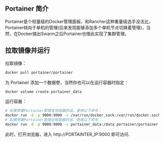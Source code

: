 ## Portainer 简介

Portainer是个轻量级的Docker管理面板，和Rancher这种重量级选手没法比，Portainer倾向于单机的管理(后来发现能够添加多个单机节点切换着管理)，当然，在Docker搞出Swarm之后Portainer也借此实现了集群管理。

## 拉取镜像并运行

拉取镜像：

```bash
docker pull portainer/portainer
```

为 Portainer 添加一个数据卷，当然你也可以在运行容器时指定：

```bash
docker volume create portainer_data
```

运行容器：

```bash
# 如果想要Portainer管理本地容器的话，使用以下命令：
docker run -d -p 9000:9000 -v /var/run/docker.sock:/var/run/docker.sock -v portainer_data:/data --restart=always --name prtainer portainer/portainer
# 如果想要Portainer管理远程容器的话，使用以下命令：
docker run -d -p 9000:9000 -v portainer_data:/data portainer/portainer
```

此时，打开浏览器，进入 http://PORTAINTER_IP:9000 即可访问.